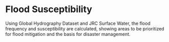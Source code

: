 # Flood Susceptibility

Using Global Hydrography Dataset and JRC Surface Water, the flood frequency and susceptibility are calculated, showing areas to be prioritized for flood mitigation and the basis for disaster management.
